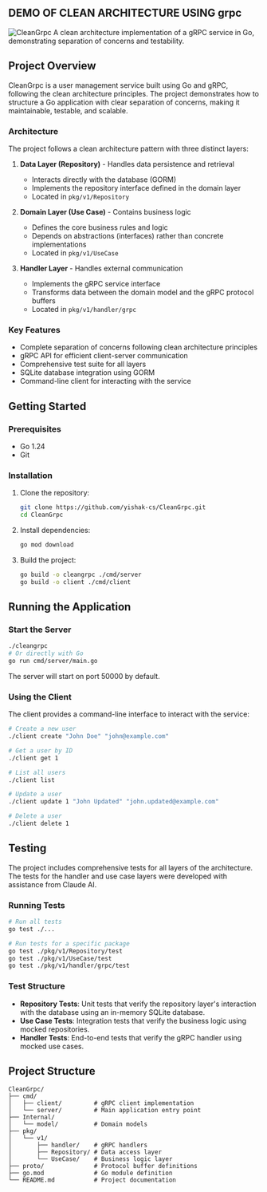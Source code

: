 ## DEMO OF CLEAN ARCHITECTURE USING grpc
![CleanGrpc](https://github.com/user-attachments/assets/c4a5ea5d-0f76-4ace-ba53-48d0ac1ca359)
A clean architecture implementation of a gRPC service in Go, demonstrating separation of concerns and testability.

## Project Overview

CleanGrpc is a user management service built using Go and gRPC, following the clean architecture principles. The project demonstrates how to structure a Go application with clear separation of concerns, making it maintainable, testable, and scalable.

### Architecture

The project follows a clean architecture pattern with three distinct layers:

1. **Data Layer (Repository)** - Handles data persistence and retrieval
   - Interacts directly with the database (GORM)
   - Implements the repository interface defined in the domain layer
   - Located in `pkg/v1/Repository`

2. **Domain Layer (Use Case)** - Contains business logic
   - Defines the core business rules and logic
   - Depends on abstractions (interfaces) rather than concrete implementations
   - Located in `pkg/v1/UseCase`

3. **Handler Layer** - Handles external communication
   - Implements the gRPC service interface
   - Transforms data between the domain model and the gRPC protocol buffers
   - Located in `pkg/v1/handler/grpc`

### Key Features

- Complete separation of concerns following clean architecture principles
- gRPC API for efficient client-server communication
- Comprehensive test suite for all layers
- SQLite database integration using GORM
- Command-line client for interacting with the service

## Getting Started

### Prerequisites

- Go 1.24
- Git

### Installation

1. Clone the repository:
   ```bash
   git clone https://github.com/yishak-cs/CleanGrpc.git
   cd CleanGrpc
   ```

2. Install dependencies:
   ```bash
   go mod download
   ```

3. Build the project:
   ```bash
   go build -o cleangrpc ./cmd/server
   go build -o client ./cmd/client
   ```

## Running the Application

### Start the Server

```bash
./cleangrpc
# Or directly with Go
go run cmd/server/main.go
```

The server will start on port 50000 by default.

### Using the Client

The client provides a command-line interface to interact with the service:

```bash
# Create a new user
./client create "John Doe" "john@example.com"

# Get a user by ID
./client get 1

# List all users
./client list

# Update a user
./client update 1 "John Updated" "john.updated@example.com"

# Delete a user
./client delete 1
```

## Testing

The project includes comprehensive tests for all layers of the architecture. The tests for the handler and use case layers were developed with assistance from Claude AI.

### Running Tests

```bash
# Run all tests
go test ./...

# Run tests for a specific package
go test ./pkg/v1/Repository/test
go test ./pkg/v1/UseCase/test
go test ./pkg/v1/handler/grpc/test
```

### Test Structure 

- **Repository Tests**: Unit tests that verify the repository layer's interaction with the database using an in-memory SQLite database.
- **Use Case Tests**: Integration tests that verify the business logic using mocked repositories.
- **Handler Tests**: End-to-end tests that verify the gRPC handler using mocked use cases.

## Project Structure

```
CleanGrpc/
├── cmd/
│   ├── client/         # gRPC client implementation
│   └── server/         # Main application entry point
├── Internal/
│   └── model/          # Domain models
├── pkg/
│   └── v1/
│       ├── handler/    # gRPC handlers
│       ├── Repository/ # Data access layer
│       └── UseCase/    # Business logic layer
├── proto/              # Protocol buffer definitions
├── go.mod              # Go module definition
└── README.md           # Project documentation
```


